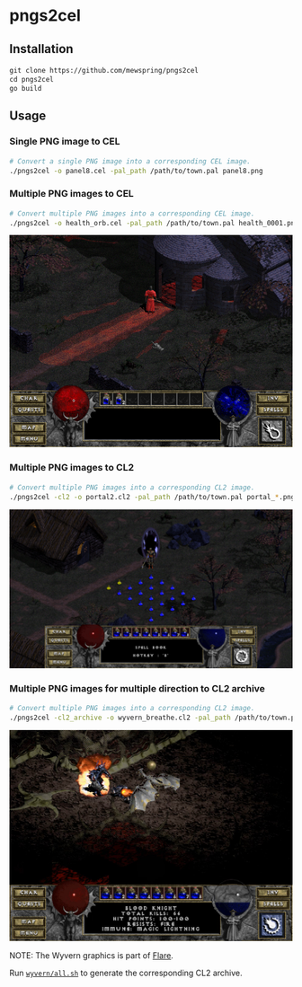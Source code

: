 # pngs2cel

## Installation

```
git clone https://github.com/mewspring/pngs2cel
cd pngs2cel
go build
```

## Usage

### Single PNG image to CEL

```bash
# Convert a single PNG image into a corresponding CEL image.
./pngs2cel -o panel8.cel -pal_path /path/to/town.pal panel8.png
```

### Multiple PNG images to CEL

```bash
# Convert multiple PNG images into a corresponding CEL image.
./pngs2cel -o health_orb.cel -pal_path /path/to/town.pal health_0001.png health_0002.png health_0003.png
```

![Custom health and mana orb graphics](inc/cel.png "Custom health and mana orb graphics")

### Multiple PNG images to CL2

```bash
# Convert multiple PNG images into a corresponding CL2 image.
./pngs2cel -cl2 -o portal2.cl2 -pal_path /path/to/town.pal portal_*.png
```

![Custom town portal graphics](inc/cl2.png "Custom town portal graphics")

### Multiple PNG images for multiple direction to CL2 archive

```bash
# Convert multiple PNG images into a corresponding CL2 image.
./pngs2cel -cl2_archive -o wyvern_breathe.cl2 -pal_path /path/to/town.pal wyvern_breathe_{1,2,3,4,5,6,7,8}
```

[![Custom Wyvern (fire spell) animation graphics](inc/wyvern_cl2_graphics.jpg "Custom Wyvern (fire spell) animation graphics")](https://github.com/mewspring/pngs2cel/blob/master/inc/wyvern_cl2_graphics.mp4?raw=true "Click to view video")

NOTE: The Wyvern graphics is part of [Flare](https://flarerpg.org/).

Run [`wyvern/all.sh`](wyvern/all.sh) to generate the corresponding CL2 archive.
